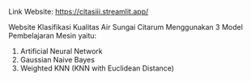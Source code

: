 Link Website: https://citasiii.streamlit.app/

Website Klasifikasi Kualitas Air Sungai Citarum Menggunakan 3 Model Pembelajaran Mesin yaitu:
1. Artificial Neural Network
2. Gaussian Naive Bayes
3. Weighted KNN (KNN with Euclidean Distance)

